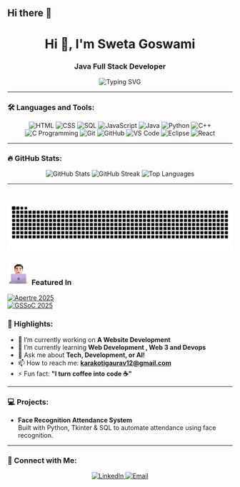 ## Hi there 👋

<!--
**swetagoswami819/swetagoswami819** is a ✨ _special_ ✨ repository because its `README.md` (this file) appears on your GitHub profile.

Here are some ideas to get you started:

- 🔭 I’m currently working on ...
- 🌱 I’m currently learning ...
- 👯 I’m looking to collaborate on ...
- 🤔 I’m looking for help with ...
- 💬 Ask me about ...
- 📫 How to reach me: ...
- 😄 Pronouns: ...
- ⚡ Fun fact: ...
-->

<h1 align="center">Hi 👋, I'm Sweta Goswami</h1>
<h3 align="center">Java Full Stack Developer</h3>

<p align="center">
  <img src="https://readme-typing-svg.herokuapp.com?font=Fira+Code&weight=500&size=24&pause=1000&color=F75C7E&center=true&vCenter=true&width=435&lines=Java+Full+Stack+Developer;Python+Enthusiast;Open-Source+Contributor;Always+Learning" alt="Typing SVG" />
</p>

---
### 🛠️ Languages and Tools:
<p align="center">
  <img src="https://img.icons8.com/color/48/000000/html-5.png" alt="HTML" />
  <img src="https://img.icons8.com/color/48/000000/css3.png" alt="CSS" />
  <img src="https://img.icons8.com/color/48/000000/sql.png" alt="SQL" />
  <img src="https://img.icons8.com/color/48/000000/javascript.png" alt="JavaScript" />
  <img src="https://img.icons8.com/color/48/000000/java-coffee-cup-logo.png" alt="Java" />
  <img src="https://img.icons8.com/color/48/000000/python.png" alt="Python" />
  <img src="https://img.icons8.com/color/48/000000/c-plus-plus-logo.png" alt="C++" />
  <img src="https://img.icons8.com/color/48/000000/c-programming.png" alt="C Programming" />
  <img src="https://img.icons8.com/color/48/000000/git.png" alt="Git" />
  <img src="https://img.icons8.com/color/48/000000/github.png" alt="GitHub" />
  <img src="https://img.icons8.com/color/48/000000/visual-studio-code-2019.png" alt="VS Code" />
  <img src="https://img.icons8.com/color/48/000000/eclipse--v1.png" alt="Eclipse" />
  <img src="https://img.icons8.com/color/48/000000/react-native.png" alt="React" />
</p>



---

### 🔥 GitHub Stats:
<p align="center">
  <img src="https://github-readme-stats.vercel.app/api?username=swetagoswami819&show_icons=true&theme=radical" alt="GitHub Stats" />
  <img src="https://github-readme-streak-stats.herokuapp.com/?user=swetagoswami819&theme=radical" alt="GitHub Streak" />
  <img src="https://github-readme-stats.vercel.app/api/top-langs/?username=swetagoswami819&layout=compact&theme=radical" alt="Top Languages" />
</p>

---

###

<br clear="both">

<img src="https://github.com/GauravKarakoti/GauravKarakoti/blob/output/snake.svg" alt="Snake animation" />

<h3> <img src="https://raw.githubusercontent.com/Tarikul-Islam-Anik/tarikul-islam-anik/main/assets/images/Man%20Technologist%20Light%20Skin%20Tone.png" width="50px"> Featured In</h3>
<tr>
<td align="center">
<a href="https://s2apertre.resourcio.in"><img src="https://s2apertre.resourcio.in/Logo_primary.svg" height="140px" width="180px" alt="Apertre 2025"></a><br>
</td>
<td align="centre">
<a href="https://gssoc.girlscript.tech/"><img src="https://miro.medium.com/v2/resize:fit:560/0*loJWZJrLBa-0R_gH" width="180px" alt="GSSoC 2025"></a><br>
</td>
</tr>

### 🌟 Highlights:
- 🔭 I’m currently working on **A Website Development**
- 🌱 I’m currently learning **Web Development , Web 3 and Devops**
- 💬 Ask me about **Tech, Development, or AI!**
- 📫 How to reach me: **karakotigaurav12@gmail.com**
- ⚡ Fun fact: **"I turn coffee into code ☕"**

---

### 💻 Projects:
- **Face Recognition Attendance System**  
  Built with Python, Tkinter & SQL to automate attendance using face recognition.

---

### 🤝 Connect with Me:
<p align="center">
  <a href="https://www.linkedin.com/in/sweta-goswami-881b832a6/" target="_blank">
    <img src="https://img.icons8.com/color/48/000000/linkedin.png" alt="LinkedIn" />
  </a>
  <a href="mailto:sg8528224@gmail.com" target="_blank">
    <img src="https://img.icons8.com/color/48/000000/gmail.png" alt="Email" />
  </a>
</p>
